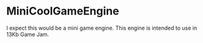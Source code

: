 # MiniCoolGameEngine
I expect this would be a mini game engine. This engine is intended to use in 13Kb Game Jam.

